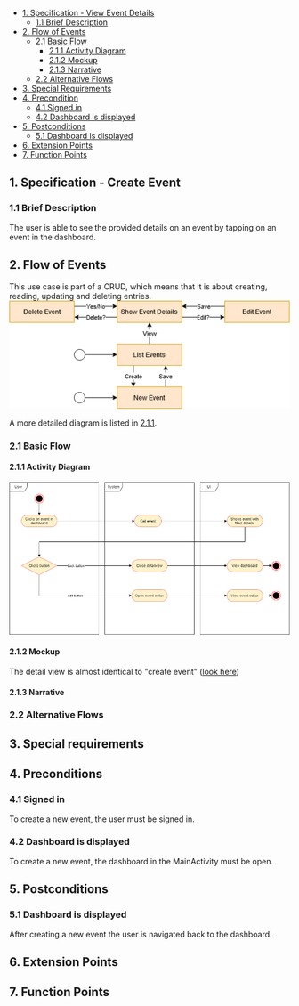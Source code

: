 - [1. Specification - View Event Details](#1-specification-view-event-details)
    - [1.1 Brief Description](#11-brief-description)
- [2. Flow of Events](#2-flow-of-events)
    - [2.1 Basic Flow](#21-basic-flow)
        - [2.1.1 Activity Diagram](#211-activity-diagram)
        - [2.1.2 Mockup](#212-mockup)
        - [2.1.3 Narrative](#213-narrative)
    - [2.2 Alternative Flows](#21-alternative-flows)
- [3. Special Requirements](#3-special-requirements)
- [4. Precondition](#4-preconditions)
    - [4.1 Signed in](#41-signed-in)
    - [4.2 Dashboard is displayed](#42-dashboard-is-displayed)    
- [5. Postconditions](#5-postconditions)
    - [5.1 Dashboard is displayed](#51-dashboard-is-displayed)    
- [6. Extension Points](#6-extension-points)
- [7. Function Points](#7-function-points)

## 1. Specification - Create Event
### 1.1 Brief Description
The user is able to see the provided details on an event by tapping on an event in the dashboard.
## 2. Flow of Events
This use case is part of a CRUD, which means that it is about creating, reading, updating and deleting entries. 
![CRUD](https://raw.githubusercontent.com/Honrix/PlandoraDocumentation/main/UCS/CRUD/Create%20Event.png)

A more detailed diagram is listed in [2.1.1](#211-activity-diagram).
### 2.1 Basic Flow
#### 2.1.1 Activity Diagram
![Activity Diagram](https://raw.githubusercontent.com/Honrix/PlandoraDocumentation/main/UCS/Show%20Event%20Details.png)
#### 2.1.2 Mockup
The detail view is almost identical to "create event" ([look here](https://raw.githubusercontent.com/Honrix/PlandoraDocumentation/main/UCS/mockup/Create%20Event.PNG))
#### 2.1.3 Narrative
### 2.2 Alternative Flows
## 3. Special requirements
## 4. Preconditions
### 4.1 Signed in
To create a new event, the user must be signed in. 
### 4.2 Dashboard is displayed
To create a new event, the dashboard in the MainActivity must be open.
## 5. Postconditions
### 5.1 Dashboard is displayed
After creating a new event the user is navigated back to the dashboard. 
## 6. Extension Points
## 7. Function Points
